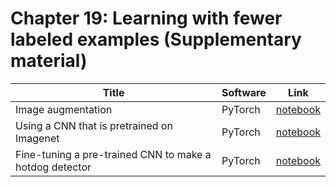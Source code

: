 # Chapter 19: Learning with fewer labeled examples   (Supplementary material)

[pretrained_torch]: https://colab.research.google.com/github/probml/pyprobml/blob/master/notebooks/pre_trained_image_classifier_torch.ipynb
[image_aug_torch]: https://colab.research.google.com/github/probml/pyprobml/blob/master/notebooks/image_augmentation_torch.ipynb
[finetune_cnn_torch]: https://colab.research.google.com/github/probml/pyprobml/blob/master/notebooks/finetune_cnn_torch.ipynb

|Title|Software|Link|
|-----------|----|----|
|Image augmentation| PyTorch| [notebook][image_aug_torch]
|Using a CNN that is pretrained on Imagenet| PyTorch| [notebook][pretrained_torch]
|Fine-tuning a pre-trained CNN to make a hotdog detector| PyTorch| [notebook][finetune_cnn_torch]



